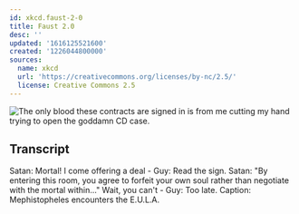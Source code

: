 ```yaml
---
id: xkcd.faust-2-0
title: Faust 2.0
desc: ''
updated: '1616125521600'
created: '1226044800000'
sources:
  name: xkcd
  url: 'https://creativecommons.org/licenses/by-nc/2.5/'
  license: Creative Commons 2.5
---
```

![The only blood these contracts are signed in is from me cutting my hand trying to open the goddamn CD case.](https://imgs.xkcd.com/comics/faust_20.png)

## Transcript
Satan: Mortal! I come offering a deal - 
Guy: Read the sign.
Satan: "By entering this room, you agree to forfeit your own soul rather than negotiate with the mortal within..." Wait, you can't - 
Guy: Too late.
Caption: Mephistopheles encounters the E.U.L.A.
